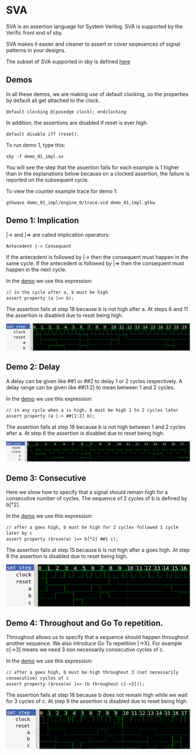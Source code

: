 # SVA

SVA is an assertion language for System Verilog. SVA is supported by the Verific
front end of sby.

SVA makes it easier and cleaner to assert or cover seqeuences of signal patterns
in your designs.

The subset of SVA supported in sby is defined [here](https://symbiyosys.readthedocs.io/en/latest/verific.html)

## Demos

In all these demos, we are making use of default clocking, so the properties by default
all get attached to the clock.

	default clocking @(posedge clock); endclocking

In addition, the assertions are disabled if reset is ever high.

	default disable iff (reset);

To run demo 1, type this:

    sby -f demo_01_impl.sv

You will see the step that the assertion fails for each example is 1 higher than in the explanations below
because on a clocked assertion, the failure is reported on the subsequent cycle.

To view the counter example trace for demo 1:

    gtkwave demo_01_impl/engine_0/trace.vcd demo_01_impl.gtkw

## Demo 1: Implication

|-> and |=> are called implication operators: 

    Antecedent |-> Consequent

If the antecedent is followed by |-> then the consequent must happen in the same cycle.
If the antecedent is followed by |=> then the consequent must happen in the next cycle.

In the [demo](demo_01_impl.sv) we use this expression:

    // in the cycle after a, b must be high
	assert property (a |=> b);

The assertion fails at step 18 because b is not high after a. 
At steps 6 and 11 the assertion is disabled due to reset being high.

![impl](images/01-implication.png)

## Demo 2: Delay

A delay can be given like ##1 or ##2 to delay 1 or 2 cycles respectively.
A delay range can be given like ##[1:2] to mean between 1 and 2 cycles.

In the [demo](demo_02_delay.sv) we use this expression:

    // in any cycle when a is high, b must be high 1 to 2 cycles later
	assert property (a |-> ##[1:2] b);

The assertion fails at step 16 because b is not high between 1 and 2 cycles after a. 
At step 6 the assertion is disabled due to reset being high.

![delay](images/02-delay.png)

## Demo 3: Consecutive

Here we show how to specify that a signal should remain high for a consecutive number of cycles.
The sequence of 2 cycles of b is defined by b[*2].

In the [demo](demo_03_consecutive.sv) we use this expression:

    // after a goes high, b must be high for 2 cycles followed 1 cycle later by c
	assert property ($rose(a) |=> b[*2] ##1 c);

The assertion fails at step 15 because b is not high after a goes high.
At step 8 the assertion is disabled due to reset being high.

![consecutive](images/03-consecutive.png)

## Demo 4: Throughout and Go To repetition.

Throughout allows us to specify that a sequence should happen throughout another sequence.
We also introduce Go To repetition [->X]. For example c[->3] means we need 3 non necessarily 
consecutive cycles of c.

In the [demo](demo_04_throughout.sv) we use this expression:

    // after a goes high, b must be high throughout 3 (not necessarily consecutive) cycles of c
	assert property ($rose(a) |=> (b throughout c[->3]));

The assertion fails at step 16 because b does not remain high while we wait for 3 cycles of c.
At step 9 the assertion is disabled due to reset being high.

![throughout](images/04-throughout.png)
